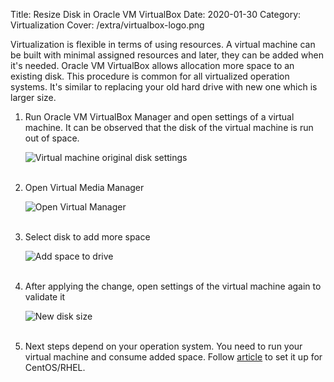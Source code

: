 Title: Resize Disk in Oracle VM VirtualBox
Date: 2020-01-30
Category: Virtualization
Cover: /extra/virtualbox-logo.png

Virtualization is flexible in terms of using resources. A virtual machine can be built with minimal assigned resources and later, they can be added when it's needed. Oracle VM VirtualBox allows allocation more space to an existing disk. This procedure is common for all virtualized operation systems. It's similar to replacing your old hard drive with new one which is larger size.

1. Run Oracle VM VirtualBox Manager and open settings of a virtual machine. It can be observed that the disk of the virtual machine is run out of space.

    ![Virtual machine original disk settings]({static}/images/resize-disk-in-oracle-vm-virtualbox/original-disk-size.png)</br></br>

2. Open Virtual Media Manager

    ![Open Virtual Manager]({static}/images/resize-disk-in-oracle-vm-virtualbox/open-virtual-media-manager.png)</br></br>

3. Select disk to add more space

    ![Add space to drive]({static}/images/resize-disk-in-oracle-vm-virtualbox/expand-drive-size.png)</br></br>

4. After applying the change, open settings of the virtual machine again to validate it

    ![New disk size]({static}/images/resize-disk-in-oracle-vm-virtualbox/new-disk-size.png)</br></br>

5. Next steps depend on your operation system. You need to run your virtual machine and consume added space. Follow [article]({filename}/articles/expand-logical-volume-in-centosrhel-7.md) to set it up for CentOS/RHEL.

